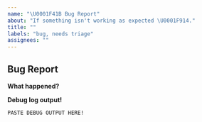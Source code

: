 ```yaml
---
name: "\U0001F41B Bug Report"
about: "If something isn't working as expected \U0001F914."
title: ""
labels: "bug, needs triage"
assignees: ""
---
```


## Bug Report

**What happened?**

<!-- Describe what you've experienced and what you would have expected. Add screenshots or screencasts via drag & drop, if useful -->

**Debug log output!**

<!-- To generate the required output:
1. Open a terminal/command prompt.
2. Launch MyHumbleSelf with the "-vv" flag:
   - For Flatpak: flatpak run --command=myhumbleself com.github.dynobo.myhumbleself -vv
   - For Python package: myhumbleself -vv
3. Reproduce the bug and exit MyHumbleSelf.
4. Copy all the text that was printed to the terminal and paste it below.
-->

```
PASTE DEBUG OUTPUT HERE!
```
